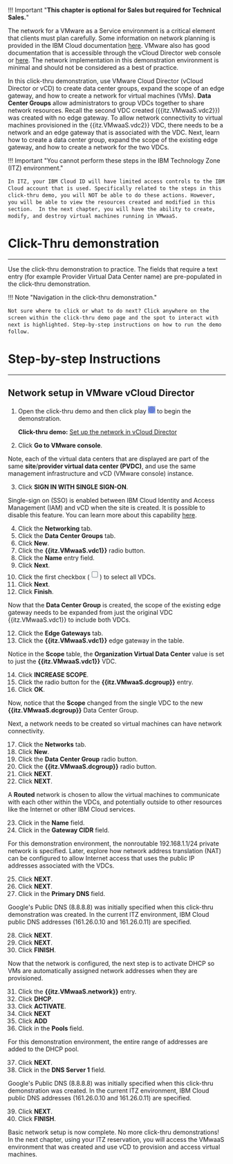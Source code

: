 !!! Important "**This chapter is optional for Sales but required for Technical Sales.**"

The network for a VMware as a Service environment is a critical element that clients must plan carefully. Some information on network planning is provided in the IBM Cloud documentation <a href="https://cloud.ibm.com/docs/vmwaresolutions?topic=vmwaresolutions-vdc-adding" target="_blank">here</a>. VMware also has good documentation that is accessible through the vCloud Director web console or <a href="https://docs.vmware.com/en/VMware-Cloud-Director/10.4/VMware-Cloud-Director-Tenant-Portal-Guide/GUID-0544FE2A-B036-43E0-B549-40BACDF261B6.html" target="_blank">here</a>. The network implementation in this demonstration environment is minimal and should not be considered as a best of practice.

In this click-thru demonstration, use VMware Cloud Director (vCloud Director or vCD) to create data center groups, expand the scope of an edge gateway, and how to create a network for virtual machines (VMs). **Data Center Groups** allow administrators to group VDCs together to share network resources. Recall the second VDC created ({{itz.VMwaaS.vdc2}}) was created with no edge gateway. To allow network connectivity to virtual machines provisioned in the {{itz.VMwaaS.vdc2}} VDC, there needs to be a network and an edge gateway that is associated with the VDC. Next, learn how to create a data center group, expand the scope of the existing edge gateway, and how to create a network for the two VDCs.

!!! Important "You cannot perform these steps in the IBM Technology Zone (ITZ) environment."

    In ITZ, your IBM Cloud ID will have limited access controls to the IBM Cloud account that is used. Specifically related to the steps in this click-thru demo, you will NOT be able to do these actions. However, you will be able to view the resources created and modified in this section.  In the next chapter, you will have the ability to create, modify, and destroy virtual machines running in VMwaaS. 

#
# Click-Thru demonstration
-----------------------------

 Use the click-thru demonstration to practice. The fields that require a text entry (for example Provider Virtual Data Center name) are pre-populated in the click-thru demonstration. 

!!! Note "Navigation in the click-thru demonstration."
    
    Not sure where to click or what to do next? Click anywhere on the screen within the click-thru demo page and the spot to interact with next is highlighted. Step-by-step instructions on how to run the demo follow.

#
# Step-by-step Instructions
----------------------

##
## Network setup in VMware vCloud Director

1. Open the click-thru demo and then click play ![](_attachments/ClickThruPlayButton.png) to begin the demonstration.

     **Click-thru demo:** <a href="https://ibm.github.io/SalesEnablement-test-repo/includes/VMwaaS-setupNetwork/index.html" target ="_blank">Set up the network in vCloud Director</a>

2. Click **Go to VMware console**.

Note, each of the virtual data centers that are displayed are part of the same **site**/**provider virtual data center (PVDC)**, and use the same management infrastructure and vCD (VMware console) instance.

3. Click **SIGN IN WITH SINGLE SIGN-ON**.

Single-sign on (SSO) is enabled between IBM Cloud Identity and Access Management (IAM) and vCD when the site is created. It is possible to disable this feature.  You can learn more about this capability <a href="https://cloud.ibm.com/docs/vmwaresolutions?topic=vmwaresolutions-iam-integration" target="_blank">here</a>.

4. Click the **Networking** tab.
5. Click the **Data Center Groups** tab.
6. Click **New**.
7. Click the **{{itz.VMwaaS.vdc1}}** radio button.
8. Click the **Name** entry field.
9.  Click **Next**.
10. Click the first checkbox (![](_attachments/checkBox.png)) to select all VDCs.
11. Click **Next**.
12. Click **Finish**.

Now that the **Data Center Group** is created, the scope of the existing edge gateway needs to be expanded from just the original VDC {{itz.VMwaaS.vdc1}} to include both VDCs.

12. Click the **Edge Gateways** tab.
13. Click the **{{itz.VMwaaS.vdc1}}** edge gateway in the table.

Notice in the **Scope** table, the **Organization Virtual Data Center** value is set to just the **{{itz.VMwaaS.vdc1}}** VDC.

14. Click **INCREASE SCOPE**.
15. Click the radio button for the **{{itz.VMwaaS.dcgroup}}** entry.
16. Click **OK**.

Now, notice that the **Scope** changed from the single VDC to the new **{{itz.VMwaaS.dcgroup}}** Data Center Group.

Next, a network needs to be created so virtual machines can have network connectivity.

17. Click the **Networks** tab.
18. Click **New**.
19. Click the **Data Center Group** radio button.
20. Click the **{{itz.VMwaaS.dcgroup}}** radio button.
21. Click **NEXT**.
22. Click **NEXT**.

A **Routed** network is chosen to allow the virtual machines to communicate with each other within the VDCs, and potentially outside to other resources like the Internet or other IBM Cloud services.

23. Click in the **Name** field.
24. Click in the **Gateway CIDR** field.

For this demonstration environment, the nonroutable 192.168.1.1/24 private network is specified. Later, explore how network address translation (NAT) can be configured to allow Internet access that uses the public IP addresses associated with the VDCs.

25. Click **NEXT**.
26. Click **NEXT**.
27. Click in the **Primary DNS** field.

Google's Public DNS (8.8.8.8) was initially specified when this click-thru demonstration was created. In the current ITZ environment, IBM Cloud public DNS addresses (161.26.0.10 and 161.26.0.11) are specified.

28. Click **NEXT**.
29. Click **NEXT**.
30. Click **FINISH**.

Now that the network is configured, the next step is to activate DHCP so VMs are automatically assigned network addresses when they are provisioned.

31. Click the **{{itz.VMwaaS.network}}** entry.
32. Click **DHCP**.
33. Click **ACTIVATE**.
34. Click **NEXT**
35. Click **ADD**
36. Click in the **Pools** field.

For this demonstration environment, the entire range of addresses are added to the DHCP pool.

37. Click **NEXT**.
38. Click in the **DNS Server 1** field.

Google's Public DNS (8.8.8.8) was initially specified when this click-thru demonstration was created. In the current ITZ environment, IBM Cloud public DNS addresses (161.26.0.10 and 161.26.0.11) are specified.

39. Click **NEXT**.
40. Click **FINISH**.

Basic network setup is now complete. No more click-thru demonstrations! In the next chapter, using your ITZ reservation, you will access the VMwaaS environment that was created and use vCD to provision and access virtual machines.